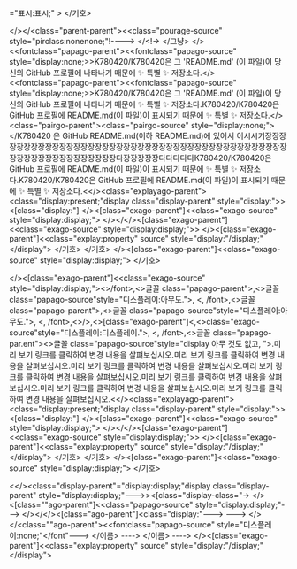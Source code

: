 <font class="papago-parent"><font class="papago-source" style="display:none;">="display:none;">
</font>="표시:표시;" >
</font><font class="papago-parent"><font class="papago-source" style="display:none;"></font>
</font></기호>
</font><font class="papago-parent"><font class="papago-source" style="display:none;">
</font>

</font><font class="papago-parent"><font class="papago-source" style="display:none;"></font><font class="papago-parent"><font class="papago-source" style="display:none;"></font><font class="papago-parent"><font class="papago-source" style="display:none;"><!---
</font><</><<fontclass="papago-parent"><fontclass=""ago-source" style="display:none;"</fontclass="papago-parent" style="표시:none;"!
</font><font class="papago-parent"><font class="papago-source" style="display:none;"></font></></<class=""ago-parent"><<fontclass="papago-source" style="표시:nonenone;"<!---->
</font></></<class="parent-parent"><<class="pourage-source" style="pirclass:nonenone;"!---->
</font><font class="papago-parent"><font class="papago-source" style="display:none;"></font><font class="papago-parent"><font class="papago-source" style="display:none;"></font><!---
</font></></<<class="agoago-parent"><<fontfont>=""ago-source" style="디스플레이::;"</font><!---->
</font><font class="papago-parent"><font class="papago-source" style="display:none;"></font></<!->
</font></그냥>
</font><font class="papago-parent"><font class="papago-source" style="display:none;"></font><font class="papago-parent"><font class="papago-source" style="display:none;"></font><font class="papago-parent"><font class="papago-source" style="display:none;">K780420/K780420 is a ✨ special ✨ repository because its `README.md` (this file) appears on your GitHub profile.</font></font><font class="papago-parent"><font class="papago-source" style="display:none;"></font><font class="papago-parent"><font class="papago-source" style="display:none;">K780420/K780420 is a ✨ special ✨ repository because its `README.md` (this file) appears on your GitHub profile.</font><font class="papago-parent"><font class="papago-source" style="display:none;"></font></><<fontclass="papago-parent"><<fontclass="papago-source" style="display:none;>>K780420/K780420은 그 'README.md' (이 파일)이 당신의 GitHub 프로필에 나타나기 때문에 ✨ 특별 ✨ 저장소다.</font></font></><<fontclass="papago-parent"><<fontclass="papago-source" style="display:none;>>K780420/K780420은 그 'README.md' (이 파일)이 당신의 GitHub 프로필에 나타나기 때문에 ✨ 특별 ✨ 저장소다.</font><font class="papago-parent"><font class="papago-source" style="display:none;"></font><font class="papago-parent"><font class="papago-source" style="display:none;"></font>K780420/K780420은 GitHub 프로필에 README.md(이 파일)이 표시되기 때문에 ✨ 특별 ✨ 저장소다.</font></><class="pairgo-parent"><class="pairgo-source" style="display:none;"></font></K780420 은 GitHub README.md(이하 README.md)에 있어서 이시시기장장장장장장장장장장장장장장장장장장장장장장장장장장장장장장장장장장장장장장장장장장장장장장장장장장장장장장장장장다장장장장장다다다다다</font><font class="papago-parent"><font class="papago-source" style="display:none;"></font></font>K780420/K780420은 GitHub 프로필에 README.md(이 파일)이 표시되기 때문에 ✨ 특별 ✨ 저장소다.</font></font></font>K780420/K780420은 GitHub 프로필에 README.md(이 파일)이 표시되기 때문에 ✨ 특별 ✨ 저장소다.</font><font class="papago-parent"><font class="papago-source" style="display:none;"></font><font class="papago-parent"><font class="papago-source" style="display:none;"></font><font class="papago-parent"><font class="papago-source" style="display:none;">
</font><</><class="explayago-parent"><class="display:present;"display class="display-parent" style="display:">><[class="display:"]
</font><font class="papago-parent"><font class="papago-source" style="display:none;"></font></><[class="exago-parent"]<<class="exago-source" style="display:display;">
</font></></</><[class="exago-parent"]<<class="exago-source" style="display:display;">>
</font><font class="papago-parent"><font class="papago-source" style="display:none;"></font><font class="papago-parent"><font class="papago-source" style="display:none;"></font>
</font></><[class="exago-parent"]<<class="explay:property" source" style="display:"/display;"</display">
</font><font class="papago-parent"><font class="papago-source" style="display:none;"></font></기호>
</font></font></기호>
</font><font class="papago-parent"><font class="papago-source" style="display:none;"></font><font class="papago-parent"><font class="papago-source" style="display:none;">
</font></><[class="exago-parent"]<<class="exago-source" style="display:display;">
</font><font class="papago-parent"><font class="papago-source" style="display:none;"></font>
</font></기호>
</font><font class="papago-parent"><font class="papago-source" style="display:none;">
</font>

</font><font class="papago-parent"><font class="papago-source" style="display:none;"></font><font class="papago-parent"><font class="papago-source" style="display:none;"></font><font class="papago-parent"><font class="papago-source" style="display:none;"></font></><[class="exago-parent"]<<class="exago-source" style="display:display;"></font><font class="papago-parent"><font class="papago-source" style="display:none;"></font><>/font>,<>글꼴 class="papago-parent">,<>글꼴 class="papago-source"style="디스플레이:아무도.">, <, /font>,<>글꼴 class="papago-parent">,<>글꼴 class="papago-source"style="디스플레이:아무도.">, <, /font>,<>/>,<>[class="exago-parent"]<,<>class="exago-source"style="디스플레이:디스플레이.">, <, /font>,<>글꼴 class="papago-par.ent"><>글꼴 class="papago-source"style="display 아무 것도 없고, ">.</font><font class="papago-parent"><font class="papago-source" style="display:none;">You can click the Preview link to take a look at your changes.</font>미리 보기 링크를 클릭하여 변경 내용을 살펴보십시오.</font><font class="papago-parent"><font class="papago-source" style="display:none;"></font>미리 보기 링크를 클릭하여 변경 내용을 살펴보십시오.</font></font>미리 보기 링크를 클릭하여 변경 내용을 살펴보십시오.</font><font class="papago-parent"><font class="papago-source" style="display:none;"></font><font class="papago-parent"><font class="papago-source" style="display:none;"></font>미리 보기 링크를 클릭하여 변경 내용을 살펴보십시오.</font></font><font class="papago-parent"><font class="papago-source" style="display:none;"></font>미리 보기 링크를 클릭하여 변경 내용을 살펴보십시오.</font><font class="papago-parent"><font class="papago-source" style="display:none;"></font></font>미리 보기 링크를 클릭하여 변경 내용을 살펴보십시오.</font></font></font>미리 보기 링크를 클릭하여 변경 내용을 살펴보십시오.</font><font class="papago-parent"><font class="papago-source" style="display:none;"></font><font class="papago-parent"><font class="papago-source" style="display:none;"></font><font class="papago-parent"><font class="papago-source" style="display:none;">
</font><</><class="explayago-parent"><class="display:present;"display class="display-parent" style="display:">><[class="display:"]
</font><font class="papago-parent"><font class="papago-source" style="display:none;"></font></><[class="exago-parent"]<<class="exago-source" style="display:display;">
</font></></</><[class="exago-parent"]<<class="exago-source" style="display:display;">>
</font><font class="papago-parent"><font class="papago-source" style="display:none;"></font><font class="papago-parent"><font class="papago-source" style="display:none;"></font>
</font></><[class="exago-parent"]<<class="explay:property" source" style="display:"/display;"</display">
</font><font class="papago-parent"><font class="papago-source" style="display:none;"></font></기호>
</font></font></기호>
</font><font class="papago-parent"><font class="papago-source" style="display:none;"></font><font class="papago-parent"><font class="papago-source" style="display:none;">
</font></><[class="exago-parent"]<<class="exago-source" style="display:display;">
</font><font class="papago-parent"><font class="papago-source" style="display:none;"></font>
</font></기호>
</font><font class="papago-parent"><font class="papago-source" style="display:none;">
</font>

</font><font class="papago-parent"><font class="papago-source" style="display:none;"></font><font class="papago-parent"><font class="papago-source" style="display:none;"></font><font class="papago-parent"><font class="papago-source" style="display:none;">--->
</font><</><class="display-parent"="display:display;"display class="display-parent" style="display:display;"--->><[class="display-class="->
</font><font class="papago-parent"><font class="papago-source" style="display:none;"></font></><[class=""ago-parent"]<<class="papago-source" style="display:display;"--->
</font></></</><[class="ago-parent"]<class="display:"--->
</font><font class="papago-parent"><font class="papago-source" style="display:none;"></font><font class="papago-parent"><font class="papago-source" style="display:none;"></font>--->
</font></></<class=""ago-parent"><<fontclass="papago-source" style="디스플레이:none;"</font"--->
</font><font class="papago-parent"><font class="papago-source" style="display:none;"></font></이름> ---->
</font></font></이름> ---->
</font><font class="papago-parent"><font class="papago-source" style="display:none;"></font><font class="papago-parent"><font class="papago-source" style="display:none;"></font>
</font></><[class="exago-parent"]<<class="explay:property" source" style="display:"/display;"</display">
</font><font class="papago-parent"><font class="papago-source" style="display:none;">
